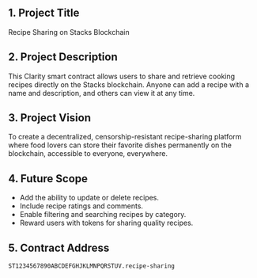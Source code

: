 ## 1. Project Title
Recipe Sharing on Stacks Blockchain

## 2. Project Description
This Clarity smart contract allows users to share and retrieve cooking recipes directly on the Stacks blockchain. Anyone can add a recipe with a name and description, and others can view it at any time.

## 3. Project Vision
To create a decentralized, censorship-resistant recipe-sharing platform where food lovers can store their favorite dishes permanently on the blockchain, accessible to everyone, everywhere.

## 4. Future Scope
- Add the ability to update or delete recipes.
- Include recipe ratings and comments.
- Enable filtering and searching recipes by category.
- Reward users with tokens for sharing quality recipes.

## 5. Contract Address
`ST1234567890ABCDEFGHJKLMNPQRSTUV.recipe-sharing`
